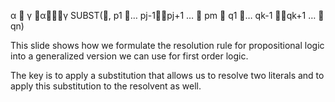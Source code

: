 ﻿α  γ
αγ
SUBST(, p1 … pj-1pj+1 …  pm  q1 … qk-1 qk+1 …  qn)

This slide shows how we formulate the resolution rule for propositional logic into a generalized version we can use for first order logic.

The key is to apply a substitution that allows us to resolve two literals and to apply this substitution to the resolvent as well.